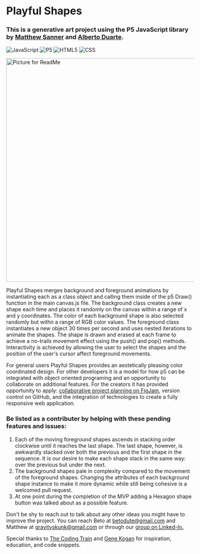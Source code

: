 # Playful Shapes



### This is a generative art project using the P5 JavaScript library by [Matthew Sanner](https://github.com/gravityskunk) and [Alberto Duarte](https://github.com/betodute).

![JavaScript](https://img.shields.io/badge/-JavaScript-333333?logo=javascript) ![P5](https://img.shields.io/badge/-P5-333333?logo=p5.js) ![HTML5](https://img.shields.io/badge/-HTML5-333333?logo=HTML5) ![CSS](https://img.shields.io/badge/-CSS-333333?logo=css3)

<img width="600" alt="Picture for ReadMe" src="https://user-images.githubusercontent.com/20879642/214134617-38711b4d-c53c-4066-b6e7-feeeeb7aefd1.png">
   
Playful Shapes merges background and foreground animations by instantiating each as a class object and calling them inside of the p5 Draw() function in the main canvas.js file. The background class creates a new shape each time and places it randomly on the canvas within a range of x and y coordinates. The color of each background shape is also selected randomly but withn a range of RGB color values. The foreground class instantiates a new object 30 times per second and uses nested iterations to animate the shapes. The shape is drawn and erased at each frame to achieve a no-trails movement effect using the push() and pop() methods. Interactivity is achieved by allowing the user to select the shapes and the position of the user's cursor affect foreground movements.

For general users Playful Shapes provides an aestetically pleasing color coordinated design. For other developers it is a model for how p5 can be integrated with object oriented programing and an opportunity to collaborate on additional features. For the creators it has provided opportunity to apply: [collaborative project planning on FigJam](https://www.figma.com/file/CWfoF63IoorAJmQqJWGczm/GenArtColabPrjct---Meeting-Notes?node-id=0%3A1&t=ZhXM7JwaabT7pTRr-1), version control on GitHub, and the integration of technologies to create a fully responsive web application.

### Be listed as a contributer by helping with these pending features and issues:

1. Each of the moving foreground shapes ascends in stacking order clockwise until it reaches the last shape. The last shape, however, is awkwardly stacked over both the previous and the first shape in the sequence. It is our desire to make each shape stack in the same way: over the previous but under the next.
2. The background shapes pale in complexity compared to the movement of the foreground shapes. Changing the attributes of each background shape instance to make it more dynamic while still being cohesive is a welcomed pull request.
3. At one point during the completion of the MVP adding a Hexagon shape button was talked about as a possible feature.

Don't be shy to reach out to talk about any other ideas you might have to improve the project. You can reach Beto at betodute@gmail.com and Matthew at gravityskunk@gmail.com or through our [group on Linked-In.](https://www.linkedin.com/groups/14100375/)


Special thanks to [The Coding Train](https://www.youtube.com/@TheCodingTrain) and [Gene Kogan](https://genekogan.com/) for inspiration, education, and code snippets.
